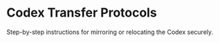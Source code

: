 # Codex Transfer Protocols

Step-by-step instructions for mirroring or relocating the Codex securely.